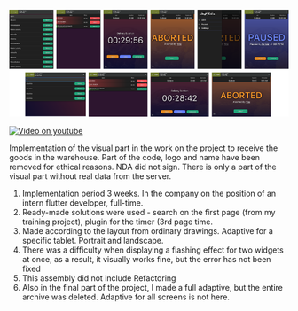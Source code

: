 ![Optional Text](/assets/images/readme.png)

[![Video on youtube](https://www.facebook.com/linkprojectsltd/)](https://youtube.com/shorts/0yrAIc6i8g4?feature=share)




Implementation of the visual part in the work on the project to receive the goods in the warehouse. Part of the code, logo and name have been removed for ethical reasons. NDA did not sign. There is only a part of the visual part without real data from the server.

1) Implementation period 3 weeks. In the company on the position of an intern flutter developer, full-time.
2) Ready-made solutions were used - search on the first page (from my training project), plugin for the timer (3rd page time.
3) Made according to the layout from ordinary drawings. Adaptive for a specific tablet. Portrait and landscape.
4) There was a difficulty when displaying a flashing effect for two widgets at once, as a result, it visually works fine, but the error has not been fixed
4) This assembly did not include Refactoring
5) Also in the final part of the project, I made a full adaptive, but the entire archive was deleted. Adaptive for all screens is not here.
